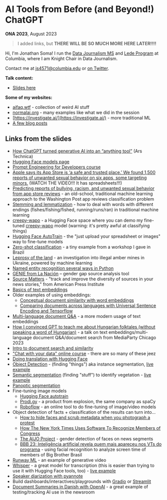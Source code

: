 # AI Tools from Before (and Beyond!) ChatGPT

**ONA 2023**, August 2023

> I added links, but **THERE WILL BE SO MUCH MORE HERE LATER!!!!**

Hi, I'm Jonathan Soma! I run the [Data Journalism MS](https://journalism.columbia.edu/data) and [Lede Program](https://ledeprogram.com/) at Columbia, where I am Knight Chair in Data Journalism.

Contact me at [js4571@columbia.edu](mailto:js4571@columbia.edu) or [on Twitter](https://twitter.com/dangerscarf).

**Talk content:**

- [Slides here](ai-tools-before-beyond-chatgpt.pdf)

**Some of my websites:**

- [aifaq.wtf](http://aifaq.wtf/) - collection of weird AI stuff
- [normalai.org](https://normalai.org/) - many examples like what we did in the session
- [https://investigate.ai/](https://investigate.ai/) - more traditional ML
- [A few blog posts](https://jonathansoma.com/words/)

## Links from the slides

- [How ChatGPT turned generative AI into an “anything tool”](https://arstechnica.com/ai/2023/08/how-chatgpt-turned-generative-ai-into-an-anything-tool/) (Ars Technica)
- [Hugging Face models page](https://huggingface.co/models)
- [Prompt Engineering for Developers course](https://www.deeplearning.ai/short-courses/chatgpt-prompt-engineering-for-developers/)
- [Apple says its App Store is ‘a safe and trusted place.’ We found 1,500 reports of unwanted sexual behavior on six apps, some targeting minors.](https://www.washingtonpost.com/technology/2019/11/22/apple-says-its-app-store-is-safe-trusted-place-we-found-reports-unwanted-sexual-behavior-six-apps-some-targeting-minors/) (WATCH THE VIDEO!!! It has spreadsheets!!!)
- [Predicting reports of bullying, racism, and unwanted sexual behavior from app store reviews](https://investigate.ai/wapo-app-reviews/predict-reviews/) - an old-school, traditional machine learning approach to the Washington Post app reviews classification problem
- [Stemming and lemmatization](https://investigate.ai/text-analysis/stemming-and-lemmatization/) - how to deal with words with different endings (fishes/fishing/fished, running/runs/ran) in traditional machine learning
- [creepy-wapo](https://huggingface.co/spaces/wendys-llc/wendys-llc-creepy-wapo) - a Hugging Face space where you can demo my fine-tuned [creepy-wapo](https://huggingface.co/wendys-llc/creepy-wapo) model (warning: it's pretty awful at classifying things)
- [Hugging Face AutoTrain](https://ui.autotrain.huggingface.co) - the "just upload your spreadsheet or images" way to fine-tune models
- [Zero-shot classification](https://jsoma.github.io/2023-abraji-ai-workshop/#zero-shot-classification) - a tiny example from a workshop I gave in Brazil
- [Leprosy of the land](https://texty.org.ua/d/2018/amber_eng/) - an investigation into illegal amber mines in Ukraine, powered by machine learning
- [Named entity recognition several ways in Python](https://jsoma.github.io/2023-abraji-ai-workshop/#named-entity-recognition)
- [GENIE from La Nación](https://www.lanacion.com.ar/sociedad/nuevas-herramientas-la-nacion-presenta-genie-un-monitor-de-brecha-de-genero-y-como-lo-digo-nid26032023/) – gender gap source analysis tool
- [Source Matters](https://sourcematters.com/) - "track and improve the diversity of sources in your news stories," from American Press Institute
- [Basics of text embeddings](https://investigate.ai/text-analysis/word-embeddings/)
- Older examples of using embeddings:
    - [Conceptual document similarity with word embeddings](https://investigate.ai/text-analysis/document-similarity-using-word-embeddings/)
    - [Comparing documents across languages with Universal Sentence Encoding and Tensorflow](https://investigate.ai/text-analysis/comparing-documents-in-different-languages/)
- [Multi-language document Q&A](https://jonathansoma.com/words/multi-language-qa-gpt.html) - a more modern usage of text embeddings
- [How I convinced GPT to teach me about Hungarian folktales (without speaking a word of Hungarian)](https://github.com/jsoma/mediaparty-folktales) - a talk on text embeddings/multi-language document Q&A/document search from MediaParty Chicago 2023
- [Intro to document search and similarity](https://jsoma.github.io/2023-abraji-ai-workshop/#document-search-and-similarity)
- ["Chat with your data" online course](https://www.deeplearning.ai/short-courses/langchain-chat-with-your-data/) - there are so many of these jeez
- [Doing translation with Hugging Face](https://huggingface.co/docs/transformers/tasks/translation)
- [Object Detection](https://normalai.org/images/instance-segmentation.html) - (finding "things") aka instance segmentation, [live example](https://huggingface.co/spaces/wendys-llc/OWL-ViT)
- [Semantic segmentation](https://normalai.org/images/semantic-segmentation.html) (finding "stuff") to identify vegetation - [live example](https://huggingface.co/spaces/thiagohersan/maskformer-satellite-trees-gradio)
- [Panoptic segmentation](https://huggingface.co/spaces/wendys-llc/panoptic-segment-anything)
- Fine-tuning image models
    - [Hugging Face autotrain](https://ui.autotrain.huggingface.co)
    - [Prodi.gy](https://prodi.gy/) - a product from explosion, the same company as spaCy
    - [Roboflow](https://roboflow.com/) - an online tool to do fine-tuning of image/video models
- Object detection of facts + classification of the results can turn into...
    - [How to hide faces and scrub metadata when you photograph a protest](https://www.theverge.com/21281897/how-to-hide-faces-scrub-metadata-photograph-video-protest)
    - [How The New York Times Uses Software To Recognize Members of Congress](https://open.nytimes.com/how-the-new-york-times-uses-software-to-recognize-members-of-congress-29b46dd426c7)
    - [The AIJO Project](https://www.aijoproject.com/) - gender detection of faces on news segments
    - [BBB 23: Inteligência artificial revela quem mais apareceu nos VTs do programa](https://estadao.com.br/emais/tv/bbb-23-inteligencia-artificial-revela-quem-mais-apareceu-nos-vts-do-programa/) - using facial recognition to analyze screen time of members of Big Brother Brasil
- [Runway ML](https://runwayml.com/) - an example of generative video
- [Whisper](https://github.com/openai/whisper) - a great model for transcription (this is easier than trying to use it with Hugging Face tools, too) - [live example](https://jsoma.github.io/2023-abraji-ai-workshop/#audio-models)
- [Speaker diarization with pyannote](https://huggingface.co/pyannote/speaker-diarization)
- Build dashboards/interactives/playgrounds with [Gradio](https://www.gradio.app/) or [Streamlit](https://streamlit.io/)
- [Document Summaries in Danish with OpenAI](https://generative-ai-newsroom.com/summaries-in-danish-with-openai-cbb814a119f2) - a great example of testing/tracking AI use in the newsroom